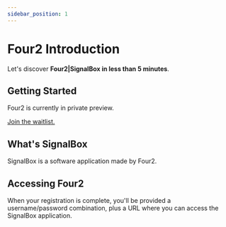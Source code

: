 ```yaml
---
sidebar_position: 1
---
```


# Four2 Introduction

Let's discover **Four2|SignalBox in less than 5 minutes**.

## Getting Started

Four2 is currently in private preview. 

[Join the waitlist.](https://get.four2.ai/)

## What's SignalBox

SignalBox is a software application made by Four2.

## Accessing Four2

When your registration is complete, you'll be provided a username/password combination, plus a URL where you can access the SignalBox application.

